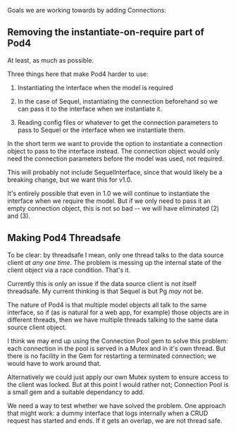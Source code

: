 Goals we are working towards by adding Connections:

Removing the instantiate-on-require part of Pod4
------------------------------------------------

At least, as much as possible. 

Three things here that make Pod4 harder to use:

1. Instantiating the interface when the model is required

2. In the case of Sequel, instantiating the connection beforehand so we can pass it to the
  interface when we instantiate it.

3. Reading config files or whatever to get the connection parameters to pass to Sequel or the
   interface when we instantiate them.

In the short term we want to provide the option to instantiate a connection object to pass to the
interface instead. The connection object would only need the connection parameters before the model
was used, not required.  

This will probably not include SequelInterface, since that would likely be a breaking change, but
we want this for v1.0.

It's entirely possible that even in 1.0 we will continue to instantiate the interface when we
require the model. But if we only need to pass it an empty connection object, this is not so bad --
we will have eliminated (2) and (3).


Making Pod4 Threadsafe
----------------------

To be clear: by threadsafe I mean, only one thread talks to the data source client _at any one
time_.  The problem is messing up the internal state of the client object via a race condition.
That's it. 

Currently this is only an issue if the data source client is not itself threadsafe.  My current
thinking is that Sequel is but Pg _may_ not be.  

The nature of Pod4 is that multiple model objects all talk to the same interface, so if (as is
natural for a web app, for example) those objects are in different threads, then we have multiple
threads talking to the same data source client object.

I think we may end up using the Connection Pool gem to solve this problem: each connection in the
pool is served in a Mutex and in it's own thread.  But there is no facility in the Gem for
restarting a terminated connection; we would have to work around that.

Alternatively we could just apply our own Mutex system to ensure access to the client was locked.
But at this point I would rather not; Connection Pool is a small gem and a suitable dependancy to
add.

We need a way to test whether we have solved the problem.  One approach that might work: a dummy
interface that logs internally when a CRUD request has started and ends.  If it gets an overlap, we
are not thread safe.
